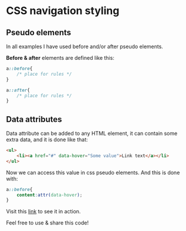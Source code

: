 # CSS navigation styling
## Pseudo elements
In all examples I have used before and/or after pseudo elements.

**Before & after** elements are defined like this:
```css
a::before{
    /* place for rules */
}
```
```css
a::after{
    /* place for rules */
}
```
## Data attributes
Data attribute can be added to any HTML element, it can contain some extra data, and it is done like that:
```html
<ul>
    <li><a href="#" data-hover="Some value">Link text</a></li>
</ul>
```
Now we can access this value in css pseudo elements. And this is done with:
```css
a::before{
    content:attr(data-hover);
}
```
Visit this [link](https://pulamc.github.io/CSS-navigation-effects/) to see it in action.

Feel free to use & share this code!